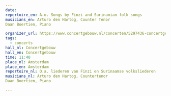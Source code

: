```yaml
---
date:
repertoire_en: A.o. Songs by Finzi and Surinamian folk songs
musicians_en: Arturo den Hartog, Counter Tenor
Daan Boertien, Piano

organizer_url: https://www.concertgebouw.nl/concerten/5297436-concertgebouw-open-gratis-miniconcerten-voor-iedereen
tags:
  - concerts
hall_nl: Concertgebouw
hall_en: Concertgebouw
time: 11:40
place_nl: Amsterdam
place_en: Amsterdam
repertoire_nl: O.a. liederen van Finzi en Surinaamse volksliederen
musicians_nl: Arturo den Hartog, Countertenor
Daan Boertien, Piano

---
```


